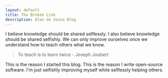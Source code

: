 ```yaml
---
layout: default
title: The Broken Link
description: Alex de Sousa Blog
---
```


I believe knowledge should be shared selflessly. I also believe knowledge
should be shared selfishly. We can only improve ourselves once we understand
how to teach others what we know.

> To teach is to learn twice - Joseph Joubert

This is the reason I started this blog. This is the reason I write open-source
software. I'm just selfishly improving myself while selflessly helping others.
